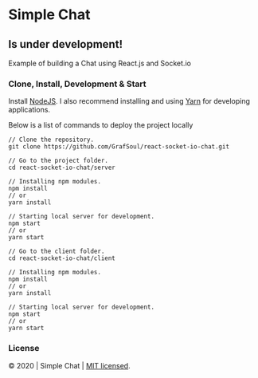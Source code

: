 # Simple Chat

## Is under development!

Example of building a Chat using React.js and Socket.io

### Clone, Install, Development & Start

Install [NodeJS]. I also recommend installing and using [Yarn] for developing applications.

Below is a list of commands to deploy the project locally

```
// Clone the repository.
git clone https://github.com/GrafSoul/react-socket-io-chat.git

// Go to the project folder.
cd react-socket-io-chat/server

// Installing npm modules.
npm install
// or
yarn install

// Starting local server for development.
npm start
// or
yarn start

// Go to the client folder.
cd react-socket-io-chat/client

// Installing npm modules.
npm install
// or
yarn install

// Starting local server for development.
npm start
// or
yarn start

```

### License

© 2020 | Simple Chat | [MIT licensed].

[nodejs]: https://nodejs.org/
[yarn]: https://yarnpkg.com/
[mit licensed]: https://github.com/GrafSoul/react-socket-io-chat.git/blob/master/LICENSE

